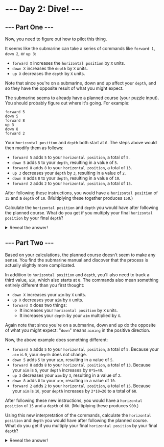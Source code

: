 # --- Day 2: Dive! ---

## --- Part One ---

Now, you need to figure out how to pilot this thing.

It seems like the submarine can take a series of commands like `forward 1`, `down 2`, or `up 3`:

- `forward X` increases the `horizontal position` by `X` units.
- `down X` increases the `depth` by `X` units.
- `up X` decreases the `depth` by `X` units.

Note that since you're on a submarine, down and up affect your `depth`, and so they have the opposite result of what you might expect.

The submarine seems to already have a planned course (your puzzle input). You should probably figure out where it's going. For example:

```text
forward 5
down 5
forward 8
up 3
down 8
forward 2
```

Your `horizontal position` and `depth` both start at `0`. The steps above would then modify them as follows:

- `forward 5` adds `5` to your `horizontal position`, a total of `5`.
- `down 5` adds `5` to your `depth`, resulting in a value of `5`.
- `forward 8` adds `8` to your `horizontal position`, a total of `13`.
- `up 3` decreases your `depth` by `3`, resulting in a value of `2`.
- `down 8` adds `8` to your `depth`, resulting in a value of `10`.
- `forward 2` adds `2` to your `horizontal position`, a total of `15`.

After following these instructions, you would have a `horizontal position` of `15` and a `depth` of `10`. (Multiplying these together produces `150`.)

Calculate the `horizontal position` and `depth` you would have after following the planned course. What do you get if you multiply your final `horizontal position` by your final `depth`?

<details>
    <summary>Reveal the answer!</summary>
    Your puzzle answer was <code>1524750</code>.
</details>

## --- Part Two ---

Based on your calculations, the planned course doesn't seem to make any sense. You find the submarine manual and discover that the process is actually slightly more complicated.

In addition to `horizontal position` and `depth`, you'll also need to track a third value, `aim`, which also starts at `0`. The commands also mean something entirely different than you first thought:

- `down X` increases your `aim` by `X` units.
- `up X` decreases your `aim` by `X` units.
- `forward X` does two things:
  - It increases your `horizontal position` by `X` units.
  - It increases your `depth` by your `aim` multiplied by `X`.

Again note that since you're on a submarine, down and up do the opposite of what you might expect: "`down`" means `aiming` in the positive direction.

Now, the above example does something different:

- `forward 5` adds `5` to your `horizontal position`, a total of `5`. Because your `aim` is `0`, your `depth` does not change.
- `down 5` adds `5` to your `aim`, resulting in a value of `5`.
- `forward 8` adds `8` to your `horizontal position`, a total of `13`. Because your `aim` is `5`, your `depth` increases by `8*5=40`.
- `up 3` decreases your `aim` by `3`, resulting in a value of `2`.
- `down 8` adds `8` to your `aim`, resulting in a value of `10`.
- `forward 2` adds `2` to your `horizontal position`, a total of `15`. Because your `aim` is `10`, your `depth` increases by `2*10=20` to a total of `60`.

After following these new instructions, you would have a `horizontal position` of `15` and a `depth` of `60`. (Multiplying these produces `900`.)

Using this new interpretation of the commands, calculate the `horizontal position` and `depth` you would have after following the planned course. What do you get if you multiply your final `horizontal position` by your final `depth`?

<details>
    <summary>Reveal the answer!</summary>
    Your puzzle answer was <code>1592426537</code>.
</details>
